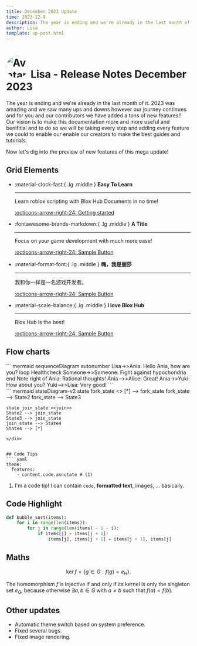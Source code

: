 ```yaml
---
title: December 2023 Update
time: 2023-12-9
description: The year is ending and we're already in the last month of it. 2023 was amazing and we saw many ups and downs however our journey continues and for you and our contributors we have added a tons of new features!!
author: Lisa
template: up-post.html
---
```



# <img src="https://github.com/RavenLisa.png" alt="Avatar" style="width:60px; border-radius: 50%;" draggable="false" > Lisa - Release Notes December 2023

The year is ending and we're already in the last month of it. 2023 was amazing and we saw many ups and downs however our journey continues and for you and our contributors we have added a tons of new features!! Our vision is to make this documentation more and more useful and benifitial and to do so we will be taking every step and adding every feature we could to enable our enable our creators to make the best guides and tutorials.

Now let's dig into the preview of new features of this mega update!

<!-- more -->

## Grid Elements

<div class="grid cards" markdown>

-   :material-clock-fast:{ .lg .middle } __Easy To Learn__

    ---

    Learn roblox scripting with Blox Hub Documents in no time!

    [:octicons-arrow-right-24: Getting started](#)

-   :fontawesome-brands-markdown:{ .lg .middle } __A Title__

    ---

    Focus on your game development with much more ease!

    [:octicons-arrow-right-24: Sample Button](#)

-   :material-format-font:{ .lg .middle } __嗨，我是丽莎__

    ---

    我和你一样是一名游戏开发者。

    [:octicons-arrow-right-24: Sample Button](#)

-   :material-scale-balance:{ .lg .middle } __I love Blox Hub__

    ---

    Blox Hub is the best!

    [:octicons-arrow-right-24: Sample Button](#)

</div>

  [mkdocs-material]: https://pypistats.org/packages/mkdocs-material
  [pip]: ../getting-started.md#with-pip
  [getting started]: https://blox-hub.pages.dev/Scripting/
  [Sample Button]: https://blox-hub.pages.dev/


## Flow charts
<div class="result" markdown>
``` mermaid
sequenceDiagram
  autonumber
  Lisa->>Ania: Hello Ania, how are you?
  loop Healthcheck
      Someone->>Someone: Fight against hypochondria
  end
  Note right of Ania: Rational thoughts!
  Ania-->>Alice: Great!
  Ania->>Yuki: How about you?
  Yuki-->>Lisa: Very good!
```
</div>

<div class="result" markdown>
``` mermaid
stateDiagram-v2
  state fork_state <<fork>>
    [*] --> fork_state
    fork_state --> State2
    fork_state --> State3

    state join_state <<join>>
    State2 --> join_state
    State3 --> join_state
    join_state --> State4
    State4 --> [*]
```
</div>


## Code Tips
``` yaml
theme:
  features:
    - content.code.annotate # (1)
```

1.  I'm a code tip! I can contain `code`, __formatted
    text__, images, ... basically.

## Code Highlight
``` py hl_lines="2 3"
def bubble_sort(items):
    for i in range(len(items)):
        for j in range(len(items) - 1 - i):
            if items[j] > items[j + 1]:
                items[j], items[j + 1] = items[j + 1], items[j]
```

## Maths
$$
\operatorname{ker} f=\{g\in G:f(g)=e_{H}\}{\mbox{.}}
$$

The homomorphism $f$ is injective if and only if its kernel is only the 
singleton set $e_G$, because otherwise $\exists a,b\in G$ with $a\neq b$ such 
that $f(a)=f(b)$.

## Other updates

* Automatic theme switch based on system preference.
* Fixed several bugs.
* Fixed image rendering.


